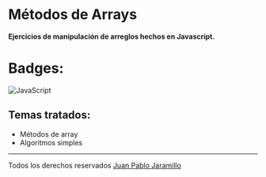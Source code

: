 # Métodos de Arrays
**Ejercicios de manipulación de arreglos hechos en Javascript.**
# Badges: 
![JavaScript](https://img.shields.io/badge/javascript-%23323330.svg?style=for-the-badge&logo=javascript&logoColor=%23F7DF1E)
 ## Temas tratados:
 * Métodos de array 
 * Algoritmos simples 
 * *** 
Todos los derechos reservados [Juan Pablo Jaramillo](https://github.com/HotSauce96)
